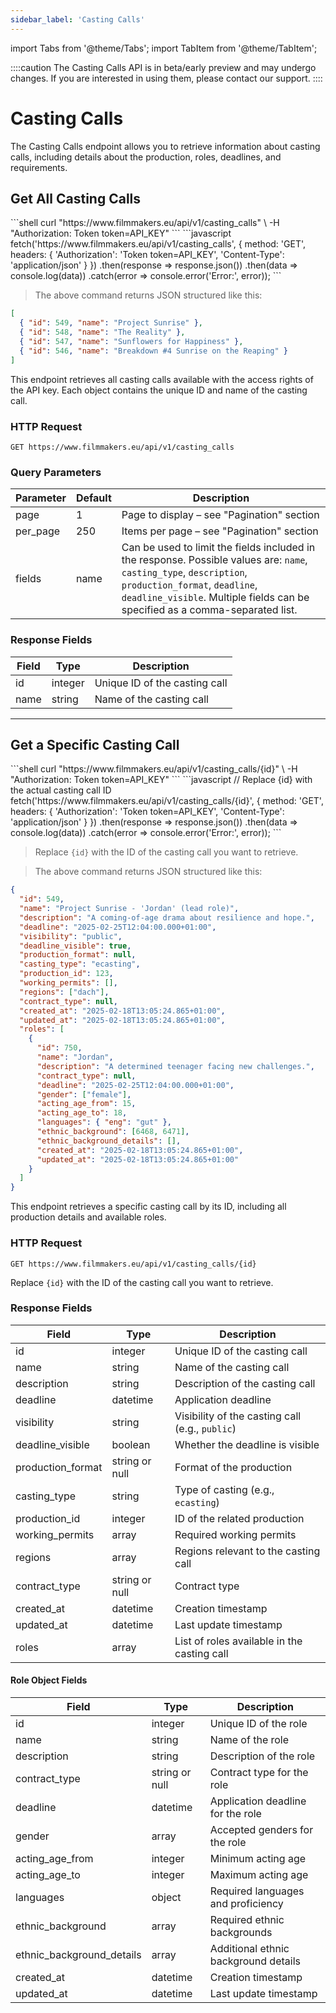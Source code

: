 ```yaml
---
sidebar_label: 'Casting Calls'
---
```


import Tabs from '@theme/Tabs';
import TabItem from '@theme/TabItem';

::::caution
The Casting Calls API is in beta/early preview and may undergo changes. If you are interested in using them, please contact our support.
::::

# Casting Calls

The Casting Calls endpoint allows you to retrieve information about casting calls, including details about the production, roles, deadlines, and requirements.

## Get All Casting Calls

<Tabs groupId="api-examples">
  <TabItem value="curl" label="cURL" default>
    ```shell
    curl "https://www.filmmakers.eu/api/v1/casting_calls" \
      -H "Authorization: Token token=API_KEY"
    ```
  </TabItem>
  <TabItem value="javascript" label="JavaScript (Fetch)">
    ```javascript
    fetch('https://www.filmmakers.eu/api/v1/casting_calls', {
      method: 'GET',
      headers: {
        'Authorization': 'Token token=API_KEY',
        'Content-Type': 'application/json'
      }
    })
    .then(response => response.json())
    .then(data => console.log(data))
    .catch(error => console.error('Error:', error));
    ```
  </TabItem>
</Tabs>

> The above command returns JSON structured like this:

```json
[
  { "id": 549, "name": "Project Sunrise" },
  { "id": 548, "name": "The Reality" },
  { "id": 547, "name": "Sunflowers for Happiness" },
  { "id": 546, "name": "Breakdown #4 Sunrise on the Reaping" }
]
```

This endpoint retrieves all casting calls available with the access rights of the API key. Each object contains the unique ID and name of the casting call.

### HTTP Request

`GET https://www.filmmakers.eu/api/v1/casting_calls`

### Query Parameters

Parameter | Default | Description
--------- | ------- | -----------
page | 1 | Page to display – see "Pagination" section
per_page | 250 | Items per page – see "Pagination" section
fields | name | Can be used to limit the fields included in the response. Possible values are: `name`, `casting_type`, `description`, `production_format`, `deadline`, `deadline_visible`. Multiple fields can be specified as a comma-separated list.

### Response Fields

Field | Type | Description
----- | ---- | -----------
id | integer | Unique ID of the casting call
name | string | Name of the casting call

---

## Get a Specific Casting Call

<Tabs groupId="api-examples">
  <TabItem value="curl" label="cURL" default>
    ```shell
    curl "https://www.filmmakers.eu/api/v1/casting_calls/{id}" \
      -H "Authorization: Token token=API_KEY"
    ```
  </TabItem>
  <TabItem value="javascript" label="JavaScript (Fetch)">
    ```javascript
    // Replace {id} with the actual casting call ID
    fetch('https://www.filmmakers.eu/api/v1/casting_calls/{id}', {
      method: 'GET',
      headers: {
        'Authorization': 'Token token=API_KEY',
        'Content-Type': 'application/json'
      }
    })
    .then(response => response.json())
    .then(data => console.log(data))
    .catch(error => console.error('Error:', error));
    ```
  </TabItem>
</Tabs>

> Replace `{id}` with the ID of the casting call you want to retrieve.

> The above command returns JSON structured like this:

```json
{
  "id": 549,
  "name": "Project Sunrise - 'Jordan' (lead role)",
  "description": "A coming-of-age drama about resilience and hope.",
  "deadline": "2025-02-25T12:04:00.000+01:00",
  "visibility": "public",
  "deadline_visible": true,
  "production_format": null,
  "casting_type": "ecasting",
  "production_id": 123,
  "working_permits": [],
  "regions": ["dach"],
  "contract_type": null,
  "created_at": "2025-02-18T13:05:24.865+01:00",
  "updated_at": "2025-02-18T13:05:24.865+01:00",
  "roles": [
    {
      "id": 750,
      "name": "Jordan",
      "description": "A determined teenager facing new challenges.",
      "contract_type": null,
      "deadline": "2025-02-25T12:04:00.000+01:00",
      "gender": ["female"],
      "acting_age_from": 15,
      "acting_age_to": 18,
      "languages": { "eng": "gut" },
      "ethnic_background": [6468, 6471],
      "ethnic_background_details": [],
      "created_at": "2025-02-18T13:05:24.865+01:00",
      "updated_at": "2025-02-18T13:05:24.865+01:00"
    }
  ]
}
```

This endpoint retrieves a specific casting call by its ID, including all production details and available roles.

### HTTP Request

`GET https://www.filmmakers.eu/api/v1/casting_calls/{id}`

Replace `{id}` with the ID of the casting call you want to retrieve.

### Response Fields

Field | Type | Description
----- | ---- | -----------
id | integer | Unique ID of the casting call
name | string | Name of the casting call
description | string | Description of the casting call
deadline | datetime | Application deadline
visibility | string | Visibility of the casting call (e.g., `public`)
deadline_visible | boolean | Whether the deadline is visible
production_format | string or null | Format of the production
casting_type | string | Type of casting (e.g., `ecasting`)
production_id | integer | ID of the related production
working_permits | array | Required working permits
regions | array | Regions relevant to the casting call
contract_type | string or null | Contract type
created_at | datetime | Creation timestamp
updated_at | datetime | Last update timestamp
roles | array | List of roles available in the casting call

#### Role Object Fields

Field | Type | Description
----- | ---- | -----------
id | integer | Unique ID of the role
name | string | Name of the role
description | string | Description of the role
contract_type | string or null | Contract type for the role
deadline | datetime | Application deadline for the role
gender | array | Accepted genders for the role
acting_age_from | integer | Minimum acting age
acting_age_to | integer | Maximum acting age
languages | object | Required languages and proficiency
ethnic_background | array | Required ethnic backgrounds
ethnic_background_details | array | Additional ethnic background details
created_at | datetime | Creation timestamp
updated_at | datetime | Last update timestamp
